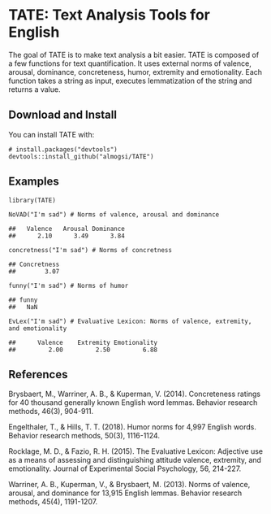 TATE: Text Analysis Tools for English
=====================================

The goal of TATE is to make text analysis a bit easier. TATE is composed
of a few functions for text quantification. It uses external norms of
valence, arousal, dominance, concreteness, humor, extremity and
emotionality. Each function takes a string as input, executes
lemmatization of the string and returns a value.

Download and Install
--------------------

You can install TATE with:

    # install.packages("devtools")
    devtools::install_github("almogsi/TATE")

Examples
--------

    library(TATE)

    NoVAD("I'm sad") # Norms of valence, arousal and dominance

    ##   Valence   Arousal Dominance 
    ##      2.10      3.49      3.84

    concretness("I'm sad") # Norms of concretness

    ## Concretness 
    ##        3.07

    funny("I'm sad") # Norms of humor

    ## funny 
    ##   NaN

    EvLex("I'm sad") # Evaluative Lexicon: Norms of valence, extremity, and emotionality

    ##      Valence    Extremity Emotionality 
    ##         2.00         2.50         6.88

References
----------

Brysbaert, M., Warriner, A. B., & Kuperman, V. (2014). Concreteness
ratings for 40 thousand generally known English word lemmas. Behavior
research methods, 46(3), 904-911.

Engelthaler, T., & Hills, T. T. (2018). Humor norms for 4,997 English
words. Behavior research methods, 50(3), 1116-1124.

Rocklage, M. D., & Fazio, R. H. (2015). The Evaluative Lexicon:
Adjective use as a means of assessing and distinguishing attitude
valence, extremity, and emotionality. Journal of Experimental Social
Psychology, 56, 214-227.

Warriner, A. B., Kuperman, V., & Brysbaert, M. (2013). Norms of valence,
arousal, and dominance for 13,915 English lemmas. Behavior research
methods, 45(4), 1191-1207.
